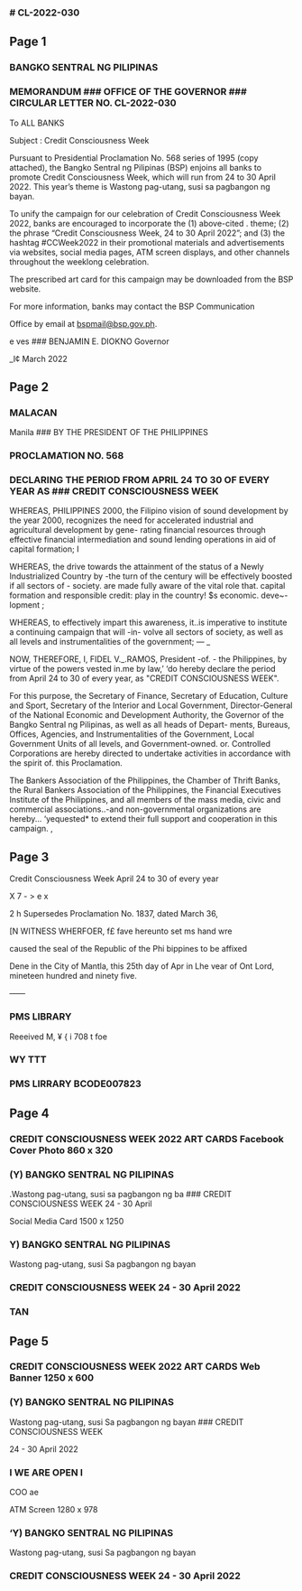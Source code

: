 ### # CL-2022-030

## Page 1

### BANGKO SENTRAL NG PILIPINAS

### MEMORANDUM ### OFFICE OF THE GOVERNOR ### CIRCULAR LETTER NO. CL-2022-030

To ALL BANKS

Subject : Credit Consciousness Week

Pursuant to Presidential Proclamation No. 568 series of 1995 (copy attached), the Bangko Sentral ng Pilipinas (BSP) enjoins all banks to promote Credit Consciousness Week, which will run from 24 to 30 April 2022. This year’s theme is Wastong pag-utang, susi sa pagbangon ng bayan.

To unify the campaign for our celebration of Credit Consciousness Week 2022, banks are encouraged to incorporate the (1) above-cited . theme; (2) the phrase “Credit Consciousness Week, 24 to 30 April 2022”; and (3) the hashtag #CCWeek2022 in their promotional materials and advertisements via websites, social media pages, ATM screen displays, and other channels throughout the weeklong celebration.

The prescribed art card for this campaign may be downloaded from the BSP website.

For more information, banks may contact the BSP Communication

Office by email at bspmail@bsp.gov.ph.

e ves ### BENJAMIN E. DIOKNO Governor

_I¢ March 2022

## Page 2

### MALACAN

Manila ### BY THE PRESIDENT OF THE PHILIPPINES

### PROCLAMATION NO. 568

### DECLARING THE PERIOD FROM APRIL 24 TO 30 OF EVERY YEAR AS ### CREDIT CONSCIOUSNESS WEEK

WHEREAS, PHILIPPINES 2000, the Filipino vision of sound development by the year 2000, recognizes the need for accelerated industrial and agricultural development by gene- rating financial resources through effective financial intermediation and sound lending operations in aid of capital formation; I

WHEREAS, the drive towards the attainment of the status of a Newly Industrialized Country by -the turn of the century will be effectively boosted if all sectors of - society. are made fully aware of the vital role that. capital formation and responsible credit: play in the country! $s economic. deve~- lopment ;

WHEREAS, to effectively impart this awareness, it..is imperative to institute a continuing campaign that will -in- volve all sectors of society, as well as all levels and instrumentalities of the government; — _

NOW, THEREFORE, I, FIDEL V._.RAMOS, President -of. - the Philippines, by virtue of the powers vested in.me by law,’ ‘do hereby declare the period from April 24 to 30 of every year, as "CREDIT CONSCIOUSNESS WEEK".

For this purpose, the Secretary of Finance, Secretary of Education, Culture and Sport, Secretary of the Interior and Local Government, Director-General of the National Economic and Development Authority, the Governor of the Bangko Sentral ng Pilipinas, as well as all heads of Depart- ments, Bureaus, Offices, Agencies, and Instrumentalities of the Government, Local Government Units of all levels, and Government-owned. or. Controlled Corporations are hereby directed to undertake activities in accordance with the spirit of. this Proclamation.

The Bankers Association of the Philippines, the Chamber of Thrift Banks, the Rural Bankers Association of the Philippines, the Financial Executives Institute of the Philippines, and all members of the mass media, civic and commercial associations..-and non-governmental organizations are hereby... ‘yequested* to extend their full support and cooperation in this campaign. ,

## Page 3

Credit Consciousness Week April 24 to 30 of every year

X 7 - > e x

2 h Supersedes Proclamation No. 1837, dated March 36,

[N WITNESS WHERFOER, f£ fave hereunto set ms hand wre

caused the seal of the Republic of the Phi bippines to be affixed

Dene in the City of Mantla, this 25th day of Apr in Lhe vear of Ont Lord, mineteen hundred and ninety five.

——

### PMS LIBRARY

Reeeived M, ¥ { i 708 t foe

### WY TTT

### PMS LIRRARY BCODE007823

## Page 4

### CREDIT CONSCIOUSNESS WEEK 2022 ART CARDS Facebook Cover Photo 860 x 320

### (Y) BANGKO SENTRAL NG PILIPINAS

.Wastong pag-utang, susi sa pagbangon ng ba ### CREDIT CONSCIOUSNESS WEEK 24 - 30 April

Social Media Card 1500 x 1250

### Y) BANGKO SENTRAL NG PILIPINAS

Wastong pag-utang, susi Sa pagbangon ng bayan

### CREDIT CONSCIOUSNESS WEEK 24 - 30 April 2022

### TAN

## Page 5

### CREDIT CONSCIOUSNESS WEEK 2022 ART CARDS Web Banner 1250 x 600

### (Y) BANGKO SENTRAL NG PILIPINAS

Wastong pag-utang, susi Sa pagbangon ng bayan ### CREDIT CONSCIOUSNESS WEEK

24 - 30 April 2022

### I WE ARE OPEN I

COO ae

ATM Screen 1280 x 978

### ‘Y) BANGKO SENTRAL NG PILIPINAS

Wastong pag-utang, susi Sa pagbangon ng bayan

### CREDIT CONSCIOUSNESS WEEK 24 - 30 April 2022

